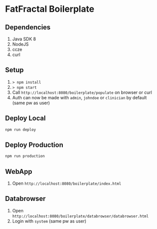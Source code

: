# FatFractal Boilerplate
## Dependencies
1. Java SDK 8
2. NodeJS
3. ccze
4. curl
## Setup
1. `> npm install`
2. `> npm start`
3. Call `http://localhost:8080/boilerplate/populate` on browser or curl
4. Auth can now be made with `admin`, `johndoe` or `clinician` by default (same pw as user)
## Deploy Local
```bash
npm run deploy
```
## Deploy Production
```bash
npm run production
```
## WebApp
1. Open `http://localhost:8080/boilerplate/index.html`
## Databrowser
1. Open `http://localhost:8080/boilerplate/databrowser/databrowser.html`
2. Login with `system` (same pw as user)